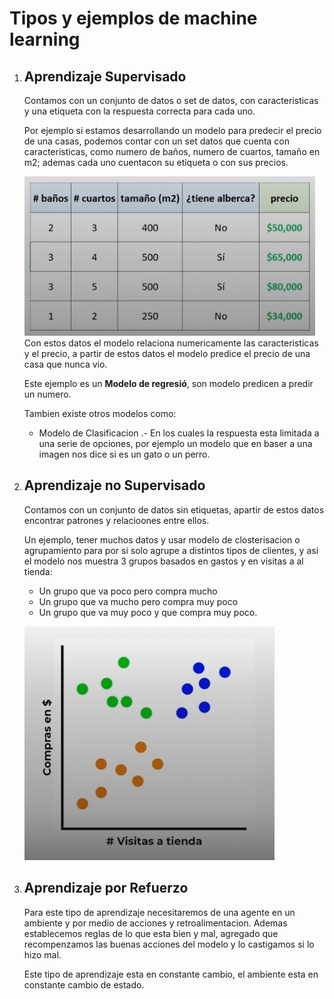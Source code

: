 # Tipos y ejemplos de machine learning

1. ## Aprendizaje Supervisado

   Contamos con un conjunto de datos o set de datos, con caracteristicas y una etiqueta con la respuesta correcta para cada uno.

   Por ejemplo si estamos desarrollando un modelo para predecir el precio de una casas, podemos contar con un set datos que cuenta con caracteristicas, como numero de baños, numero de cuartos, tamaño en m2; ademas cada uno cuentacon su etiqueta o con sus precios.

   ![1696526937897](image/4TiposdeAlgoritmosdeMachineLearing/1696526937897.png)
   Con estos datos el modelo relaciona numericamente las caracteristicas y el precio, a partir de estos datos el modelo predice el precio de una casa que nunca vio.

   Este ejemplo es un **Modelo de regresió**, son modelo predicen a predir un numero.

   Tambien existe otros modelos como:


   - Modelo de Clasificacion .- En los cuales la respuesta esta limitada a una serie de opciones, por ejemplo un modelo que en baser a una imagen nos dice si es un gato o un perro.
2. ## Aprendizaje no Supervisado

   Contamos con un conjunto de datos sin etiquetas, apartir de estos datos encontrar patrones y relacioones entre ellos.

   Un ejemplo, tener muchos datos y usar modelo de closterisacion o agrupamiento para por si solo agrupe a distintos tipos de clientes, y asi el modelo nos muestra 3 grupos basados en gastos y en visitas a al tienda:


   - Un grupo que va poco pero compra mucho
   - Un grupo que va mucho pero compra muy poco
   - Un grupo que va muy poco y que compra muy poco.

   ![1696562927594](image/4TiposdeAlgoritmosdeMachineLearing/1696562927594.png)
3. ## Aprendizaje por Refuerzo

   Para este tipo de aprendizaje necesitaremos de una agente en un ambiente y por medio de acciones y retroalimentacion.
   Ademas establecemos reglas de lo que esta bien y mal, agregado que recompenzamos las buenas acciones del modelo y lo castigamos si lo hizo mal.

   Este tipo de aprendizaje esta en constante cambio, el ambiente esta en constante cambio de estado.
